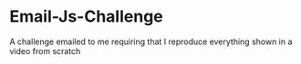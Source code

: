 # Email-Js-Challenge
A challenge emailed to me requiring that I reproduce everything shown in a video from scratch
